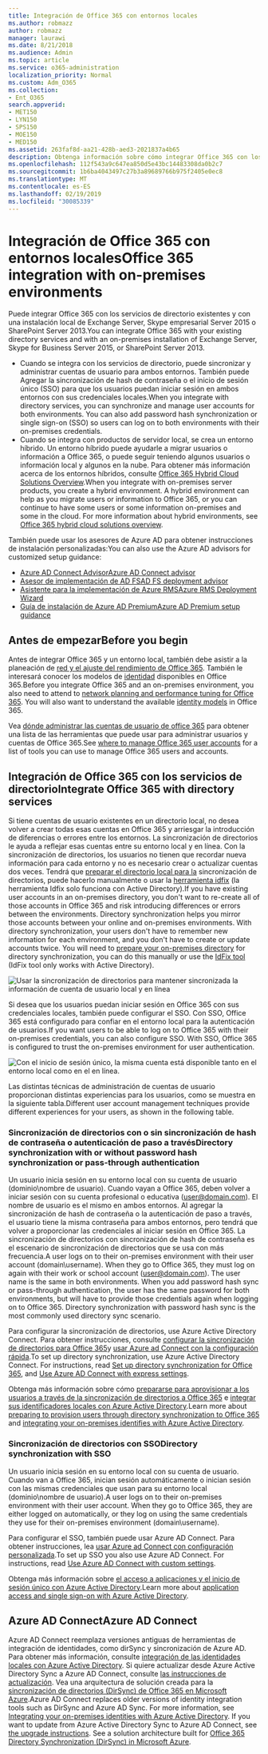 ```yaml
---
title: Integración de Office 365 con entornos locales
ms.author: robmazz
author: robmazz
manager: laurawi
ms.date: 8/21/2018
ms.audience: Admin
ms.topic: article
ms.service: o365-administration
localization_priority: Normal
ms.custom: Adm_O365
ms.collection:
- Ent_O365
search.appverid:
- MET150
- LYN150
- SPS150
- MOE150
- MED150
ms.assetid: 263faf8d-aa21-428b-aed3-2021837a4b65
description: Obtenga información sobre cómo integrar Office 365 con los servicios de directorio existentes.
ms.openlocfilehash: 112f543a9c647ea850d5e43bc14483308da0b2c7
ms.sourcegitcommit: 1b6ba4043497c27b3a89689766b975f2405e0ec8
ms.translationtype: MT
ms.contentlocale: es-ES
ms.lasthandoff: 02/19/2019
ms.locfileid: "30085339"
---
```

# <a name="office-365-integration-with-on-premises-environments"></a><span data-ttu-id="8e64d-103">Integración de Office 365 con entornos locales</span><span class="sxs-lookup"><span data-stu-id="8e64d-103">Office 365 integration with on-premises environments</span></span>

<span data-ttu-id="8e64d-104">Puede integrar Office 365 con los servicios de directorio existentes y con una instalación local de Exchange Server, Skype empresarial Server 2015 o SharePoint Server 2013.</span><span class="sxs-lookup"><span data-stu-id="8e64d-104">You can integrate Office 365 with your existing directory services and with an on-premises installation of Exchange Server, Skype for Business Server 2015, or SharePoint Server 2013.</span></span>
  
 - <span data-ttu-id="8e64d-p101">Cuando se integra con los servicios de directorio, puede sincronizar y administrar cuentas de usuario para ambos entornos. También puede Agregar la sincronización de hash de contraseña o el inicio de sesión único (SSO) para que los usuarios puedan iniciar sesión en ambos entornos con sus credenciales locales.</span><span class="sxs-lookup"><span data-stu-id="8e64d-p101">When you integrate with directory services, you can synchronize and manage user accounts for both environments. You can also add password hash synchronization or single sign-on (SSO) so users can log on to both environments with their on-premises credentials.</span></span>
 - <span data-ttu-id="8e64d-p102">Cuando se integra con productos de servidor local, se crea un entorno híbrido. Un entorno híbrido puede ayudarle a migrar usuarios o información a Office 365, o puede seguir teniendo algunos usuarios o información local y algunos en la nube. Para obtener más información acerca de los entornos híbridos, consulte [Office 365 Hybrid Cloud Solutions Overview](https://support.office.com/article/59616fab-acdb-40e9-b414-cf0c965c80b7).</span><span class="sxs-lookup"><span data-stu-id="8e64d-p102">When you integrate with on-premises server products, you create a hybrid environment. A hybrid environment can help as you migrate users or information to Office 365, or you can continue to have some users or some information on-premises and some in the cloud. For more information about hybrid environments, see [Office 365 hybrid cloud solutions overview](https://support.office.com/article/59616fab-acdb-40e9-b414-cf0c965c80b7).</span></span>

<span data-ttu-id="8e64d-110">También puede usar los asesores de Azure AD para obtener instrucciones de instalación personalizadas:</span><span class="sxs-lookup"><span data-stu-id="8e64d-110">You can also use the Azure AD advisors for customized setup guidance:</span></span>
- [<span data-ttu-id="8e64d-111">Azure AD Connect Advisor</span><span class="sxs-lookup"><span data-stu-id="8e64d-111">Azure AD Connect advisor</span></span>](https://aka.ms/aadconnectpwsync)
- [<span data-ttu-id="8e64d-112">Asesor de implementación de AD FS</span><span class="sxs-lookup"><span data-stu-id="8e64d-112">AD FS deployment advisor</span></span>](https://aka.ms/adfsguidance)
- [<span data-ttu-id="8e64d-113">Asistente para la implementación de Azure RMS</span><span class="sxs-lookup"><span data-stu-id="8e64d-113">Azure RMS Deployment Wizard</span></span>](https://aka.ms/azuremsguidance)
- [<span data-ttu-id="8e64d-114">Guía de instalación de Azure AD Premium</span><span class="sxs-lookup"><span data-stu-id="8e64d-114">Azure AD Premium setup guidance</span></span>](https://aka.ms/aadpguidance)
   
## <a name="before-you-begin"></a><span data-ttu-id="8e64d-115">Antes de empezar</span><span class="sxs-lookup"><span data-stu-id="8e64d-115">Before you begin</span></span>
<span data-ttu-id="8e64d-p103">Antes de integrar Office 365 y un entorno local, también debe asistir a la planeación de [red y el ajuste del rendimiento de Office 365](network-planning-and-performance.md). También le interesará conocer los modelos de [identidad](about-office-365-identity.md) disponibles en Office 365.</span><span class="sxs-lookup"><span data-stu-id="8e64d-p103">Before you integrate Office 365 and an on-premises environment, you also need to attend to [network planning and performance tuning for Office 365](network-planning-and-performance.md). You will also want to understand the available [identity models](about-office-365-identity.md) in Office 365.</span></span> 

<span data-ttu-id="8e64d-118">Vea [dónde administrar las cuentas de usuario de office 365](manage-office-365-accounts.md) para obtener una lista de las herramientas que puede usar para administrar usuarios y cuentas de Office 365.</span><span class="sxs-lookup"><span data-stu-id="8e64d-118">See [where to manage Office 365 user accounts](manage-office-365-accounts.md) for a list of tools you can use to manage Office 365 users and accounts.</span></span> 
  
## <a name="integrate-office-365-with-directory-services"></a><span data-ttu-id="8e64d-119">Integración de Office 365 con los servicios de directorio</span><span class="sxs-lookup"><span data-stu-id="8e64d-119">Integrate Office 365 with directory services</span></span>
<span data-ttu-id="8e64d-p104">Si tiene cuentas de usuario existentes en un directorio local, no desea volver a crear todas esas cuentas en Office 365 y arriesgar la introducción de diferencias o errores entre los entornos. La sincronización de directorios le ayuda a reflejar esas cuentas entre su entorno local y en línea. Con la sincronización de directorios, los usuarios no tienen que recordar nueva información para cada entorno y no es necesario crear o actualizar cuentas dos veces. Tendrá que [preparar el directorio local para la](prepare-for-directory-synchronization.md) sincronización de directorios, puede hacerlo manualmente o usar la [herramienta idfix](install-and-run-idfix.md) (la herramienta Idfix solo funciona con Active Directory).</span><span class="sxs-lookup"><span data-stu-id="8e64d-p104">If you have existing user accounts in an on-premises directory, you don't want to re-create all of those accounts in Office 365 and risk introducing differences or errors between the environments. Directory synchronization helps you mirror those accounts between your online and on-premises environments. With directory synchronization, your users don't have to remember new information for each environment, and you don't have to create or update accounts twice. You will need to [prepare your on-premises directory](prepare-for-directory-synchronization.md) for directory synchronization, you can do this manually or use the [IdFix tool](install-and-run-idfix.md) (IdFix tool only works with Active Directory).</span></span> 
  
![Usar la sincronización de directorios para mantener sincronizada la información de cuenta de usuario local y en línea](media/a64af0d0-9be6-46b1-8727-277e683abf5e.png)
  
<span data-ttu-id="8e64d-p105">Si desea que los usuarios puedan iniciar sesión en Office 365 con sus credenciales locales, también puede configurar el SSO. Con SSO, Office 365 está configurado para confiar en el entorno local para la autenticación de usuarios.</span><span class="sxs-lookup"><span data-stu-id="8e64d-p105">If you want users to be able to log on to Office 365 with their on-premises credentials, you can also configure SSO. With SSO, Office 365 is configured to trust the on-premises environment for user authentication.</span></span>
  
![Con el inicio de sesión único, la misma cuenta está disponible tanto en el entorno local como en el en línea.](media/d76235f2-8a53-405e-b8ef-dfa4cfc208b8.png)
  
<span data-ttu-id="8e64d-128">Las distintas técnicas de administración de cuentas de usuario proporcionan distintas experiencias para los usuarios, como se muestra en la siguiente tabla.</span><span class="sxs-lookup"><span data-stu-id="8e64d-128">Different user account management techniques provide different experiences for your users, as shown in the following table.</span></span>
 
### <a name="directory-synchronization-with-or-without-password-hash-synchronization-or-pass-through-authentication"></a><span data-ttu-id="8e64d-129">**Sincronización de directorios con o sin sincronización de hash de contraseña o autenticación de paso a través**</span><span class="sxs-lookup"><span data-stu-id="8e64d-129">**Directory synchronization with or without password hash synchronization or pass-through authentication**</span></span>
<span data-ttu-id="8e64d-p106">Un usuario inicia sesión en su entorno local con su cuenta de usuario (dominio\nombre de usuario). Cuando vayan a Office 365, deben volver a iniciar sesión con su cuenta profesional o educativa (user@domain.com). El nombre de usuario es el mismo en ambos entornos. Al agregar la sincronización de hash de contraseña o la autenticación de paso a través, el usuario tiene la misma contraseña para ambos entornos, pero tendrá que volver a proporcionar las credenciales al iniciar sesión en Office 365. La sincronización de directorios con sincronización de hash de contraseña es el escenario de sincronización de directorios que se usa con más frecuencia.</span><span class="sxs-lookup"><span data-stu-id="8e64d-p106">A user logs on to their on-premises environment with their user account (domain\username). When they go to Office 365, they must log on again with their work or school account (user@domain.com). The user name is the same in both environments. When you add password hash sync or pass-through authentication, the user has the same password for both environments, but will have to provide those credentials again when logging on to Office 365. Directory synchronization with password hash sync is the most commonly used directory sync scenario.</span></span>

<span data-ttu-id="8e64d-p107">Para configurar la sincronización de directorios, use Azure Active Directory Connect. Para obtener instrucciones, consulte [configurar la sincronización de directorios para Office 365](set-up-directory-synchronization.md)y [usar Azure ad Connect con la configuración rápida](https://go.microsoft.com/fwlink/p/?LinkId=698537).</span><span class="sxs-lookup"><span data-stu-id="8e64d-p107">To set up directory synchronization, use Azure Active Directory Connect. For instructions, read [Set up directory synchronization for Office 365](set-up-directory-synchronization.md), and [Use Azure AD Connect with express settings](https://go.microsoft.com/fwlink/p/?LinkId=698537).</span></span>

<span data-ttu-id="8e64d-137">Obtenga más información sobre cómo [prepararse para aprovisionar a los usuarios a través de la sincronización de directorios a Office 365](prepare-for-directory-synchronization.md) e [integrar sus identificadores locales con Azure Active Directory](https://go.microsoft.com/fwlink/?LinkId=518101).</span><span class="sxs-lookup"><span data-stu-id="8e64d-137">Learn more about [preparing to provision users through directory synchronization to Office 365](prepare-for-directory-synchronization.md) and [integrating your on-premises identifies with Azure Active Directory](https://go.microsoft.com/fwlink/?LinkId=518101).</span></span>

### <a name="directory-synchronization-with-sso"></a><span data-ttu-id="8e64d-138">**Sincronización de directorios con SSO**</span><span class="sxs-lookup"><span data-stu-id="8e64d-138">**Directory synchronization with SSO**</span></span>
<span data-ttu-id="8e64d-p108">Un usuario inicia sesión en su entorno local con su cuenta de usuario. Cuando van a Office 365, inician sesión automáticamente o inician sesión con las mismas credenciales que usan para su entorno local (dominio\nombre de usuario).</span><span class="sxs-lookup"><span data-stu-id="8e64d-p108">A user logs on to their on-premises environment with their user account. When they go to Office 365, they are either logged on automatically, or they log on using the same credentials they use for their on-premises environment (domain\username).</span></span>

<span data-ttu-id="8e64d-p109">Para configurar el SSO, también puede usar Azure AD Connect. Para obtener instrucciones, lea [usar Azure ad Connect con configuración personalizada](https://go.microsoft.com/fwlink/p/?LinkID=698430).</span><span class="sxs-lookup"><span data-stu-id="8e64d-p109">To set up SSO you also use Azure AD Connect. For instructions, read [Use Azure AD Connect with custom settings](https://go.microsoft.com/fwlink/p/?LinkID=698430).</span></span>

<span data-ttu-id="8e64d-143">Obtenga más información sobre [el acceso a aplicaciones y el inicio de sesión único con Azure Active Directory](https://go.microsoft.com/fwlink/p/?LinkId=698604).</span><span class="sxs-lookup"><span data-stu-id="8e64d-143">Learn more about [application access and single sign-on with Azure Active Directory](https://go.microsoft.com/fwlink/p/?LinkId=698604).</span></span>

## <a name="azure-ad-connect"></a><span data-ttu-id="8e64d-144">Azure AD Connect</span><span class="sxs-lookup"><span data-stu-id="8e64d-144">Azure AD Connect</span></span>
<span data-ttu-id="8e64d-p110">Azure AD Connect reemplaza versiones antiguas de herramientas de integración de identidades, como dirSync y sincronización de Azure AD. Para obtener más información, consulte [integración de las identidades locales con Azure Active Directory](https://go.microsoft.com/fwlink/p/?LinkId=527969). Si quiere actualizar desde Azure Active Directory Sync a Azure AD Connect, consulte [las instrucciones de actualización](https://go.microsoft.com/fwlink/p/?LinkId=733240). Vea una arquitectura de solución creada para la [sincronización de directorios (DirSync) de Office 365 en Microsoft Azure](https://go.microsoft.com/fwlink/?LinkId=517887).</span><span class="sxs-lookup"><span data-stu-id="8e64d-p110">Azure AD Connect replaces older versions of identity integration tools such as DirSync and Azure AD Sync. For more information, see [Integrating your on-premises identities with Azure Active Directory](https://go.microsoft.com/fwlink/p/?LinkId=527969). If you want to update from Azure Active Directory Sync to Azure AD Connect, see [the upgrade instructions](https://go.microsoft.com/fwlink/p/?LinkId=733240). See a solution architecture built for [Office 365 Directory Synchronization (DirSync) in Microsoft Azure](https://go.microsoft.com/fwlink/?LinkId=517887).</span></span>